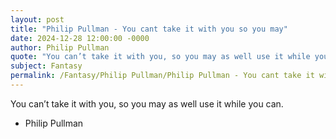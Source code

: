```yaml
---
layout: post
title: "Philip Pullman - You cant take it with you so you may"
date: 2024-12-28 12:00:00 -0000
author: Philip Pullman
quote: "You can’t take it with you, so you may as well use it while you can."
subject: Fantasy
permalink: /Fantasy/Philip Pullman/Philip Pullman - You cant take it with you so you may
---
```


You can’t take it with you, so you may as well use it while you can.

- Philip Pullman
